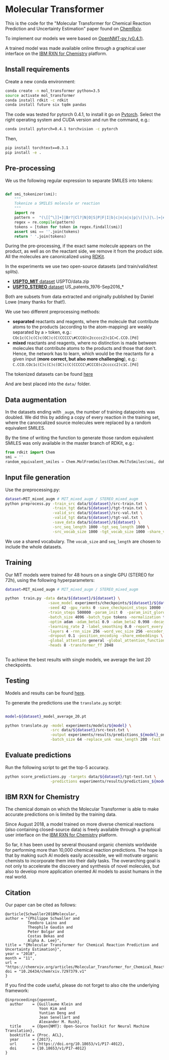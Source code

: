 # Molecular Transformer

This is the code for the "Molecular Transformer for Chemical Reaction Prediction and Uncertainty Estimation" paper
found on [ChemRxiv](https://chemrxiv.org/articles/Molecular_Transformer_for_Chemical_Reaction_Prediction_and_Uncertainty_Estimation/7297379). 

To implement our models we were based on [OpenNMT-py (v0.4.1)](http://opennmt.net/OpenNMT-py/).

A trained model was made available online through a graphical user interface on the [IBM RXN for Chemistry](https://rxn.res.ibm.com) platform.


## Install requirements

Create a new conda environment:

```bash
conda create -n mol_transformer python=3.5
source activate mol_transformer
conda install rdkit -c rdkit
conda install future six tqdm pandas
```

The code was tested for pytorch 0.4.1, to install it go on [Pytorch](https://pytorch.org/get-started/locally/).
Select the right operating system and CUDA version and run the command, e.g.:

```bash
conda install pytorch=0.4.1 torchvision -c pytorch
```
Then,
```bash
pip install torchtext==0.3.1
pip install -e . 
```


## Pre-processing 

We us the following regular expression to separate SMILES into tokens:

```python

def smi_tokenizer(smi):
    """
    Tokenize a SMILES molecule or reaction
    """
    import re
    pattern =  "(\[[^\]]+]|Br?|Cl?|N|O|S|P|F|I|b|c|n|o|s|p|\(|\)|\.|=|#|-|\+|\\\\|\/|:|~|@|\?|>|\*|\$|\%[0-9]{2}|[0-9])"
    regex = re.compile(pattern)
    tokens = [token for token in regex.findall(smi)]
    assert smi == ''.join(tokens)
    return ' '.join(tokens)

```

During the pre-processing, if the exact same molecule appears on the product, as well as on the reactant side, we remove it from the product side. 
All the molecules are canonicalized using [RDKit](http://www.rdkit.org).

In the experiments we use two open-source datasets (and train/valid/test splits).

* [**USPTO_MIT** dataset](https://github.com/wengong-jin/nips17-rexgen) USPTO/data.zip
* [**USPTO_STEREO** dataset](https://ibm.box.com/v/ReactionSeq2SeqDataset) US_patents_1976-Sep2016_*

Both are subsets from data extracted and originally published by Daniel Lowe (many thanks for that!).

We use two different preprocessing methods:

* **separated** reactants and reagents, where the molecule that contribute atoms to the products (according to the 
atom-mapping) are weakly separated by a `>` token, e.g.: `COc1c(C)c(C)c(OC)c(C(CCCCC\#CCCO)c2ccccc2)c1C>C.CCO.[Pd]`
* **mixed** reactants and reagents, where no distinction is made between molecules that contribute atoms to the products and those that don't. 
Hence, the network has to learn, which would be the reactants for a given input (**more correct, but also more challenging**), e.g.: `C.CCO.COc1c(C)c(C)c(OC)c(C(CCCCC\#CCCO)c2ccccc2)c1C.[Pd]`


The tokenized datasets can be found [here](https://ibm.box.com/v/MolecularTransformerData)

And are best placed into the `data/` folder. 

## Data augmentation

In the datasets ending with `_augm`, the number of training datapoints was doubled.
We did this by adding a copy of every reaction in the training set, where the canoncalized source molecules 
were replaced by a random equivalent SMILES.

By the time of writing the function to generate those random equivalent SMILES was only available in the master branch of RDKit, e.g.:

```python
from rdkit import Chem
smi = ''
random_equivalent_smiles = Chem.MolFromSmiles(Chem.MolToSmiles(smi, doRandom=True))
```

## Input file generation

Use the preprocessing.py:

```bash
dataset=MIT_mixed_augm # MIT_mixed_augm / STEREO_mixed_augm
python preprocess.py -train_src data/${dataset}/src-train.txt \
                     -train_tgt data/${dataset}/tgt-train.txt \
                     -valid_src data/${dataset}/src-val.txt \
                     -valid_tgt data/${dataset}/tgt-val.txt \
                     -save_data data/${dataset}/${dataset} \
                     -src_seq_length 1000 -tgt_seq_length 1000 \
                     -src_vocab_size 1000 -tgt_vocab_size 1000 -share_vocab
```

We use a shared vocabulary. The `vocab_size` and `seq_length` are chosen to include the whole datasets.

## Training

Our MIT models were trained for 48 hours on a single GPU (STEREO for 72h), using the following hyperparameters: 

```bash
dataset=MIT_mixed_augm # MIT_mixed_augm / STEREO_mixed_augm

python  train.py -data data/${dataset}/${dataset} \
                   -save_model experiments/checkpoints/${dataset}/${dataset}_model \
                   -seed 42 -gpu_ranks 0 -save_checkpoint_steps 10000 -keep_checkpoint 20 \
                   -train_steps 500000 -param_init 0  -param_init_glorot -max_generator_batches 32 \
                   -batch_size 4096 -batch_type tokens -normalization tokens -max_grad_norm 0  -accum_count 4 \
                   -optim adam -adam_beta1 0.9 -adam_beta2 0.998 -decay_method noam -warmup_steps 8000  \
                   -learning_rate 2 -label_smoothing 0.0 -report_every 1000 \
                   -layers 4 -rnn_size 256 -word_vec_size 256 -encoder_type transformer -decoder_type transformer \
                   -dropout 0.1 -position_encoding -share_embeddings \
                   -global_attention general -global_attention_function softmax -self_attn_type scaled-dot \
                   -heads 8 -transformer_ff 2048
                                
```

To achieve the best results with single models, we average the last 20 checkpoints. 


## Testing
 
Models and results can be found [here](https://ibm.box.com/v/MolecularTransformerModels).

To generate the predictions use the `translate.py` script: 

```bash

model=${dataset}_model_average_20.pt

python translate.py -model experiments/models/${model} \
                    -src data/${dataset}/src-test.txt \
                    -output experiments/results/predictions_${model}_on_${dataset}_test.txt \
                    -batch_size 64 -replace_unk -max_length 200 -fast
```

## Evaluate predictions

Run the following script to get the top-5 accuracy.

```bash
python score_predictions.py -targets data/${dataset}/tgt-test.txt \
                    -predictions experiments/results/predictions_${model}_on_${dataset}.txt

```


## IBM RXN for Chemistry

The chemical domain on which the Molecular Transformer is able to make accurate predictions on is limited by the training data. 

Since August 2018, a model trained on more diverse chemical reactions (also containing closed-source data) 
is freely available through a graphical user interface on the [IBM RXN for Chemistry](https://rxn.res.ibm.com) platform.
 
So far, it has been used by several thousand organic chemists worldwide for performing more than 10,000 chemical reaction predictions. 
The hope is that by making such AI models easily accessible, we will motivate organic chemists to incorporate them into their daily tasks. 
The overarching goal is not only to accelerate the discovery and synthesis of novel molecules, 
but also to develop more application oriented AI models to assist humans in the real world. 

## Citation

Our paper can be cited as follows: 

```
@article{Schwaller2018Molecular,
author = "{Philippe Schwaller and 
          Teodoro Laino and 
          Theophile Gaudin and 
          Peter Bolgar and 
          Costas Bekas and 
          Alpha A. Lee}",
title = "{Molecular Transformer for Chemical Reaction Prediction and Uncertainty Estimation}",
year = "2018",
month = "11",
url = "https://chemrxiv.org/articles/Molecular_Transformer_for_Chemical_Reaction_Prediction_and_Uncertainty_Estimation/7297379",
doi = "10.26434/chemrxiv.7297379.v1"
}
```

If you find the code useful, please do not forget to also cite the underlying framework:

```
@inproceedings{opennmt,
  author    = {Guillaume Klein and
               Yoon Kim and
               Yuntian Deng and
               Jean Senellart and
               Alexander M. Rush},
  title     = {Open{NMT}: Open-Source Toolkit for Neural Machine Translation},
  booktitle = {Proc. ACL},
  year      = {2017},
  url       = {https://doi.org/10.18653/v1/P17-4012},
  doi       = {10.18653/v1/P17-4012}
}
```